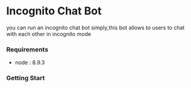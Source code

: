# Incognito Chat Bot
you can run an incognito chat bot simply,this bot allows to users to chat with each other in incognito mode

### Requirements
* node : 8.9.3

### Getting Start